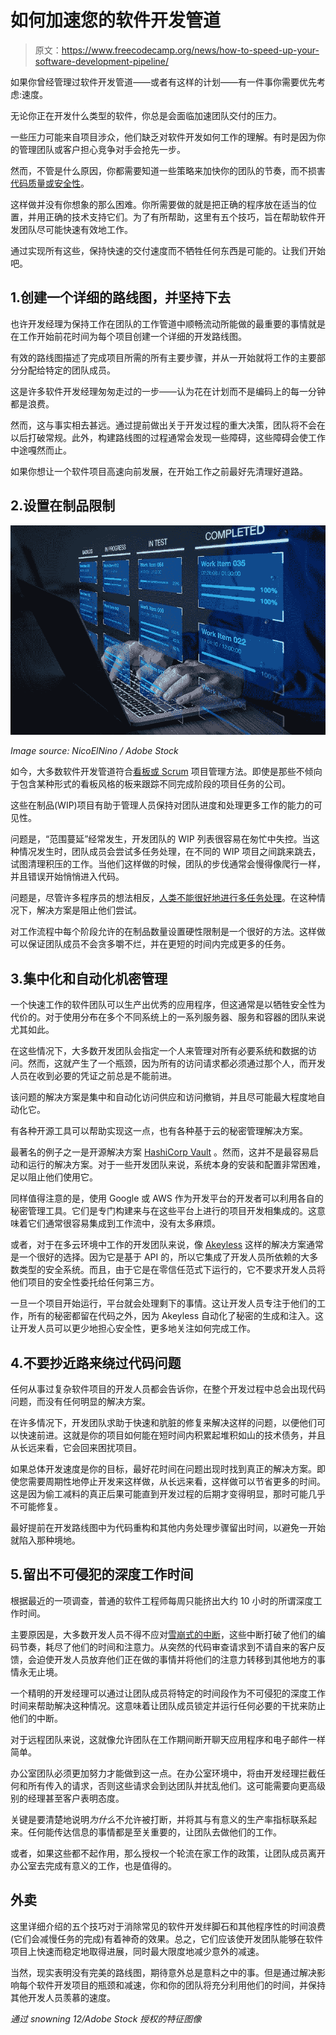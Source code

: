 # 如何加速您的软件开发管道

> 原文：<https://www.freecodecamp.org/news/how-to-speed-up-your-software-development-pipeline/>

如果你曾经管理过软件开发管道——或者有这样的计划——有一件事你需要优先考虑:速度。

无论你正在开发什么类型的软件，你总是会面临加速团队交付的压力。

一些压力可能来自项目涉众，他们缺乏对软件开发如何工作的理解。有时是因为你的管理团队或客户担心竞争对手会抢先一步。

然而，不管是什么原因，你都需要知道一些策略来加快你的团队的节奏，而不损害[代码质量或安全性](https://www.freecodecamp.org/news/how-to-write-secure-source-code-for-proprietary-software/)。

这样做并没有你想象的那么困难。你所需要做的就是把正确的程序放在适当的位置，并用正确的技术支持它们。为了有所帮助，这里有五个技巧，旨在帮助软件开发团队尽可能快速有效地工作。

通过实现所有这些，保持快速的交付速度而不牺牲任何东西是可能的。让我们开始吧。

## 1.创建一个详细的路线图，并坚持下去

也许开发经理为保持工作在团队的工作管道中顺畅流动所能做的最重要的事情就是在工作开始前花时间为每个项目创建一个详细的开发路线图。

有效的路线图描述了完成项目所需的所有主要步骤，并从一开始就将工作的主要部分分配给特定的团队成员。

这是许多软件开发经理匆匆走过的一步——认为花在计划而不是编码上的每一分钟都是浪费。

然而，这与事实相去甚远。通过提前做出关于开发过程的重大决策，团队将不会在以后打破常规。此外，构建路线图的过程通常会发现一些障碍，这些障碍会使工作中途嘎然而止。

如果你想让一个软件项目高速向前发展，在开始工作之前最好先清理好道路。

## 2.设置在制品限制

![project-management-tracking](img/246f23de0ffa1549dfc7a43d9bdfe868.png)

*Image source: NicoElNino / Adobe Stock*

如今，大多数软件开发管道符合[看板或 Scrum](https://www.freecodecamp.org/news/being-agile-kanban-vs-scrum/) 项目管理方法。即使是那些不倾向于包含某种形式的看板风格的板来跟踪不同完成阶段的项目任务的公司。

这些在制品(WIP)项目有助于管理人员保持对团队进度和处理更多工作的能力的可见性。

问题是，“范围蔓延”经常发生，开发团队的 WIP 列表很容易在匆忙中失控。当这种情况发生时，团队成员会尝试多任务处理，在不同的 WIP 项目之间跳来跳去，试图清理积压的工作。当他们这样做的时候，团队的步伐通常会慢得像爬行一样，并且错误开始悄悄进入代码。

问题是，尽管许多程序员的想法相反，[人类不能很好地进行多任务处理](https://health.clevelandclinic.org/science-clear-multitasking-doesnt-work/)。在这种情况下，解决方案是阻止他们尝试。

对工作流程中每个阶段允许的在制品数量设置硬性限制是一个很好的方法。这样做可以保证团队成员不会贪多嚼不烂，并在更短的时间内完成更多的任务。

## 3.集中化和自动化机密管理

一个快速工作的软件团队可以生产出优秀的应用程序，但这通常是以牺牲安全性为代价的。对于使用分布在多个不同系统上的一系列服务器、服务和容器的团队来说尤其如此。

在这些情况下，大多数开发团队会指定一个人来管理对所有必要系统和数据的访问。然而，这就产生了一个瓶颈，因为所有的访问请求都必须通过那个人，而开发人员在收到必要的凭证之前总是不能前进。

该问题的解决方案是集中和自动化访问供应和访问撤销，并且尽可能最大程度地自动化它。

有各种开源工具可以帮助实现这一点，也有各种基于云的秘密管理解决方案。

最著名的例子之一是开源解决方案 [HashiCorp Vault](https://www.hashicorp.com/products/vault) 。然而，这并不是最容易启动和运行的解决方案。对于一些开发团队来说，系统本身的安装和配置非常困难，足以阻止他们使用它。

同样值得注意的是，使用 Google 或 AWS 作为开发平台的开发者可以利用各自的秘密管理工具。它们是专门构建来与在这些平台上进行的项目开发相集成的。这意味着它们通常很容易集成到工作流中，没有太多麻烦。

或者，对于在多云环境中工作的开发团队来说，像 [Akeyless](https://www.akeyless.io/) 这样的解决方案通常是一个很好的选择。因为它是基于 API 的，所以它集成了开发人员所依赖的大多数类型的安全系统。而且，由于它是在零信任范式下运行的，它不要求开发人员将他们项目的安全性委托给任何第三方。

一旦一个项目开始运行，平台就会处理剩下的事情。这让开发人员专注于他们的工作，所有的秘密都留在代码之外，因为 Akeyless 自动化了秘密的生成和注入。这让开发人员可以更少地担心安全性，更多地关注如何完成工作。

## 4.不要抄近路来绕过代码问题

任何从事过复杂软件项目的开发人员都会告诉你，在整个开发过程中总会出现代码问题，而没有任何明显的解决方案。

在许多情况下，开发团队求助于快速和肮脏的修复来解决这样的问题，以便他们可以快速前进。这就是你的项目如何能在短时间内积累起堆积如山的技术债务，并且从长远来看，它会回来困扰项目。

如果总体开发速度是你的目标，最好花时间在问题出现时找到真正的解决方案。即使您需要周期性地停止开发来这样做，从长远来看，这样做可以节省更多的时间。这是因为偷工减料的真正后果可能直到开发过程的后期才变得明显，那时可能几乎不可能修复。

最好提前在开发路线图中为代码重构和其他内务处理步骤留出时间，以避免一开始就陷入那种境地。

## 5.留出不可侵犯的深度工作时间

根据最近的一项调查，普通的软件工程师每周只能挤出大约 10 小时的所谓深度工作时间。

主要原因是，大多数开发人员不得不应对[雪崩式的中断](https://daedtech.com/programmers-teach-non-geeks-the-true-cost-of-interruptions/)，这些中断打破了他们的编码节奏，耗尽了他们的时间和注意力。从突然的代码审查请求到不请自来的客户反馈，会迫使开发人员放弃他们正在做的事情并将他们的注意力转移到其他地方的事情永无止境。

一个精明的开发经理可以通过让团队成员将特定的时间段作为不可侵犯的深度工作时间来帮助解决这种情况。这意味着让团队成员锁定并运行任何必要的干扰来防止他们的中断。

对于远程团队来说，这就像允许团队在工作期间断开聊天应用程序和电子邮件一样简单。

办公室团队必须更加努力才能做到这一点。在办公室环境中，将由开发经理拦截任何和所有传入的请求，否则这些请求会到达团队并扰乱他们。这可能需要向更高级别的经理甚至客户表明态度。

关键是要清楚地说明*为什么*不允许被打断，并将其与有意义的生产率指标联系起来。任何能传达信息的事情都是至关重要的，让团队去做他们的工作。

或者，如果这些都不起作用，那么授权一个轮流在家工作的政策，让团队成员离开办公室去完成有意义的工作，也是值得的。

## 外卖

这里详细介绍的五个技巧对于消除常见的软件开发绊脚石和其他程序性的时间浪费(它们会减慢任务的完成)有着神奇的效果。总之，它们应该使开发团队能够在软件项目上快速而稳定地取得进展，同时最大限度地减少意外的减速。

当然，现实表明没有完美的路线图，期待意外总是意料之中的事。但是通过解决影响每个软件开发项目的瓶颈和减速，你和你的团队将充分利用他们的时间，并保持其他开发人员羡慕的速度。

*通过 snowning 12/Adobe Stock 授权的特征图像*